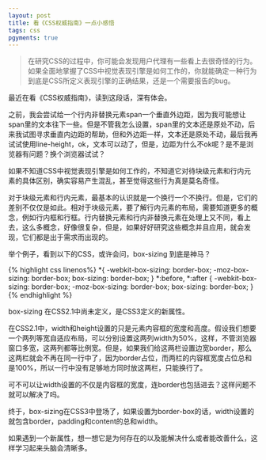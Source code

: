 ```yaml
---
layout: post
title: 看《CSS权威指南》一点小感悟
tags: css
pgyments: true
---
```

<blockquote>
	<p>
		在研究CSS的过程中，你可能会发现用户代理有一些看上去很奇怪的行为。如果全面地掌握了CSS中视觉表现引擎是如何工作的，你就能确定一种行为到底是CSS所定义表现引擎的正确结果，还是一个需要报告的bug。
	</p>
</blockquote>
<p>最近在看《CSS权威指南》，读到这段话，深有体会。</p>
<p>之前，我会尝试给一个行内非替换元素span一个垂直外边距，因为我可能想让span里的文本往下一些。但是不管我怎么设置，span里的文本还是原处不动，后来我试图寻求垂直内边距的帮助，但和外边距一样，文本还是原处不动，最后我再试试使用line-height，ok，文本可以动了，但是，边距为什么不ok呢？是不是浏览器有问题？换个浏览器试试？</p>
<p>如果不知道CSS中视觉表现引擎是如何工作的，不知道它对待块级元素和行内元素的具体区别，确实容易产生混乱，甚至觉得这些行为真是莫名奇怪。</p>
<p>对于块级元素和行内元素，最基本的认识就是一个换行一个不换行。但是，它们的差别不仅仅是如此。相对于块级元素，要了解行内元素的布局，需要知道更多的概念，例如行内框和行框。行内替换元素和行内非替换元素在处理上又不同，看上去，这么多概念，好像很复杂，但是，如果好好研究这些概念并且应用，就会发现，它们都是出于需求而出现的。</p>

<p>举个例子，看到以下的CSS，或许会问，box-sizing 到底是神马？</p>
{% highlight css linenos%}
*{
	-webkit-box-sizing: border-box;
	-moz-box-sizing: border-box;
	box-sizing: border-box;
}
*:before,
*:after {
	-webkit-box-sizing: border-box;
	-moz-box-sizing: border-box;
	box-sizing: border-box;
}
{% endhighlight %}
<p>box-sizing 在CSS2.1中尚未定义，是CSS3定义的新属性。</p>
<p>在CSS2.1中，width和height设置的只是元素内容框的宽度和高度。假设我们想要一个两列等宽自适应布局，可以分别设置这两列width为50%，这样，不管浏览器窗口多宽，这两列都等比例宽。但是，如果我们给这两栏设置边宽border，那么这两栏就会不再在同一行中了，因为border占位，而两栏的内容框宽度占位总和是100%，所以一行中没有足够地方同时放这两栏，只能换行了。</p>
<p>可不可以让width设置的不仅是内容框的宽度，连border也包括进去？这样问题不就可以解决了吗。</p>
<p>终于，box-sizing在CSS3中登场了，如果设置为border-box的话，width设置的就包含border，padding和content的总和width。</p>
<p>如果遇到一个新属性，想一想它是为何存在的以及能解决什么或者能改善什么，这样学习起来头脑会清晰多。</p>